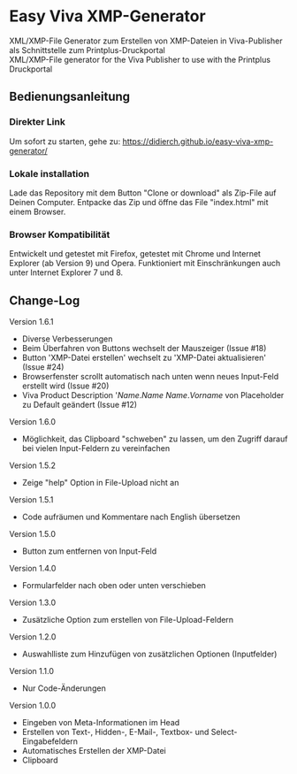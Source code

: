 # Easy Viva XMP-Generator
XML/XMP-File Generator zum Erstellen von XMP-Dateien in Viva-Publisher als Schnittstelle zum Printplus-Druckportal  
XML/XMP-File generator for the Viva Publisher to use with the Printplus Druckportal  

## Bedienungsanleitung
### Direkter Link
Um sofort zu starten, gehe zu: https://didierch.github.io/easy-viva-xmp-generator/

### Lokale installation
Lade das Repository mit dem Button "Clone or download" als Zip-File auf Deinen Computer. Entpacke das Zip und öffne das File "index.html" mit einem Browser.

### Browser Kompatibilität
Entwickelt und getestet mit Firefox, getestet mit Chrome und Internet Explorer (ab Version 9) und Opera.
Funktioniert mit Einschränkungen auch unter Internet Explorer 7 und 8.

## Change-Log

Version 1.6.1
* Diverse Verbesserungen
 * Beim Überfahren von Buttons wechselt der Mauszeiger (Issue #18)
 * Button 'XMP-Datei erstellen' wechselt zu 'XMP-Datei aktualisieren' (Issue #24)
 * Browserfenster scrollt automatisch nach unten wenn neues Input-Feld erstellt wird (Issue #20)
 * Viva Product Description '$Name.Name$ $Name.Vorname$ von Placeholder zu Default geändert (Issue #12)

Version 1.6.0
* Möglichkeit, das Clipboard "schweben" zu lassen, um den Zugriff darauf bei vielen Input-Feldern zu vereinfachen

Version 1.5.2
* Zeige "help" Option in File-Upload nicht an

Version 1.5.1
* Code aufräumen und Kommentare nach English übersetzen

Version 1.5.0
* Button zum entfernen von Input-Feld

Version 1.4.0
* Formularfelder nach oben oder unten verschieben

Version 1.3.0
* Zusätzliche Option zum erstellen von File-Upload-Feldern

Version 1.2.0
* Auswahlliste zum Hinzufügen von zusätzlichen Optionen (Inputfelder)

Version 1.1.0
* Nur Code-Änderungen

Version 1.0.0
* Eingeben von Meta-Informationen im Head
* Erstellen von Text-, Hidden-, E-Mail-, Textbox- und Select-Eingabefeldern
* Automatisches Erstellen der XMP-Datei
* Clipboard
